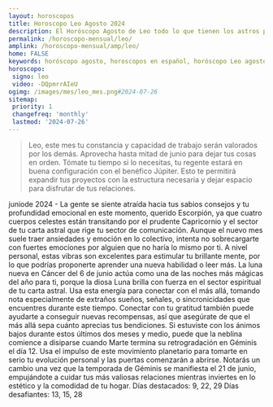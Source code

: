 ```yaml
---
layout: horoscopos
title: Horoscopo Leo Agosto 2024
description: El Horóscopo Agosto de Leo todo lo que tienen los astros preparados para este mes, amor, trabajo, familia. Todo sobre astrologia, tarot, predicciones. Horoscopo gratis en español, predicciones y astrología.
permalink: /horoscopo-mensual/leo/
amplink: /horoscopo-mensual/amp/leo/
home: FALSE
keywords: horóscopo agosto, horoscopos en español, horóscopo Leo agosto , horóscopo esperanza gracia, horoscop, horóscopos gratis, horoscopo Leo, Tarot, Astrologia, Zodíaco, Leo, horoscopo gratis, horoscopo del mes 
horoscopo:
 signo: leo
 video: -DQpmrrAIeU
ogimg: /images/mes/leo_mes.png#2024-07-26
sitemap:
 priority: 1
 changefreq: 'monthly'
 lastmod: '2024-07-26'
---
```



 > Leo, este mes tu constancia y capacidad de trabajo serán valorados por los demás. Aprovecha hasta mitad de junio para dejar tus cosas en orden. Tómate tu tiempo si lo necesitas, tu regente estará en buena configuración con el benéfico Júpiter. Esto te permitirá expandir tus proyectos con la estructura necesaria y dejar espacio para disfrutar de tus relaciones.



juniode 2024 - La gente se siente atraída hacia tus sabios consejos y tu profundidad emocional en este momento, querido Escorpión, ya que cuatro cuerpos celestes están transitando por el prudente Capricornio y el sector de tu carta astral que rige tu sector de comunicación. Aunque el nuevo mes suele traer ansiedades y emoción en lo colectivo, intenta no sobrecargarte con fuertes emociones por alguien que no haría lo mismo por ti. A nivel personal, estas vibras son excelentes para estimular tu brillante mente, por lo que podrías proponerte aprender una nueva habilidad o leer más.
La luna nueva en Cáncer del 6 de junio actúa como una de las noches más mágicas del año para ti, porque la diosa Luna brilla con fuerza en el sector espiritual de tu carta astral. Usa esta energía para conectar con el más allá, tomando nota especialmente de extraños sueños, señales, o sincronicidades que encuentres durante este tiempo. Conectar con tu gratitud también puede ayudarte a conseguir nuevas recompensas, así que asegúrate de que el más allá sepa cuánto aprecias tus bendiciones.
Si estuviste con los ánimos bajos durante estos últimos dos meses y medio, puede que la neblina comience a disiparse cuando Marte termina su retrogradación en Géminis el día 12. Usa el impulso de este movimiento planetario para tomarte en serio tu evolución personal y las puertas comenzarán a abrirse. Notarás un cambio una vez que la temporada de Géminis se manifiesta el 21 de junio, empujándote a cuidar tus más valiosas relaciones mientras inviertes en lo estético y la comodidad de tu hogar.
Días destacados: 9, 22, 29
Días desafiantes: 13, 15, 28